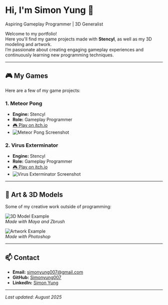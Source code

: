 # Hi, I'm Simon Yung 👋
Aspiring Gameplay Programmer | 3D Generalist

Welcome to my portfolio!  
Here you'll find my game projects made with **Stencyl**, as well as my 3D modeling and artwork.  
I’m passionate about creating engaging gameplay experiences and continuously learning new programming techniques.

---

## 🎮 My Games
Here are a few of my game projects:

### 1. Meteor Pong
- **Engine:** Stencyl
- **Role:** Gameplay Programmer
- [🎮 Play on itch.io](https://your-game-link.com)
- ![Meteor Pong Screenshot](https://link-to-screenshot.jpg)

### 2. Virus Exterminator
- **Engine:** Stencyl
- **Role:** Gameplay Programmer
- [🎮 Play on itch.io](https://your-game-link.com)
- ![Virus Exterminator Screenshot](https://link-to-screenshot.jpg)

---

## 🎨 Art & 3D Models
Some of my creative work outside of programming:

![3D Model Example](https://link-to-image.jpg)  
*Made with Maya and Zbrush*

![Artwork Example](https://link-to-image.jpg)  
*Made with Photoshop*

---

## 📫 Contact
- **Email:** simonyung007@gmail.com  
- **GitHub:** [Simonyung007](https://github.com/yourusername)  
- **LinkedIn:** [Simon Yung](https://www.linkedin.com/in/simon-yung-1061351a4/)

---

*Last updated: August 2025*
